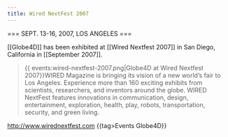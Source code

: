 ```yaml
---
title: Wired NextFest 2007
---
```

=== SEPT. 13-16, 2007, LOS ANGELES ===

[[Globe4D]] has been exhibited at [[Wired Nextfest 2007]] in San Diego, California in [[September 2007]].

<blockquote>{{ events:wired-nextfest-2007.png|Globe4D at Wired Nextfest 2007}}WIRED Magazine is bringing its vision of a new world’s fair to Los Angeles. Experience more than 160 exciting exhibits from scientists, researchers, and inventors around the globe. WIRED NextFest features innovations in communication, design, entertainment, exploration, health, play, robots, transportation, security, and green living.</blockquote>

http://www.wirednextfest.com
{{tag>Events Globe4D}}
